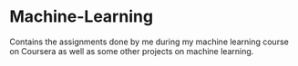 # Machine-Learning
Contains the assignments done by me during my machine learning course on Coursera as well as some other projects on machine learning.
